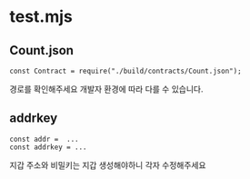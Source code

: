 # test.mjs

## Count.json

```
const Contract = require("./build/contracts/Count.json");
```

경로를 확인해주세요
개발자 환경에 따라 다를 수 있습니다.

## addrkey

```
const addr =  ...
const addrkey = ...
```

지갑 주소와 비밀키는 지갑 생성해야하니 각자 수정해주세요
